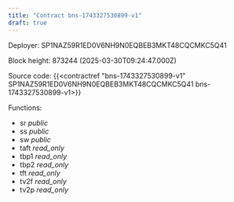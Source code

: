 ```yaml
---
title: "Contract bns-1743327530899-v1"
draft: true
---
```

Deployer: SP1NAZ59R1ED0V6NH9N0EQBEB3MKT48CQCMKC5Q41


 



Block height: 873244 (2025-03-30T09:24:47.000Z)

Source code: {{<contractref "bns-1743327530899-v1" SP1NAZ59R1ED0V6NH9N0EQBEB3MKT48CQCMKC5Q41 bns-1743327530899-v1>}}

Functions:

* sr _public_
* ss _public_
* sw _public_
* taft _read_only_
* tbp1 _read_only_
* tbp2 _read_only_
* tft _read_only_
* tv2f _read_only_
* tv2p _read_only_
